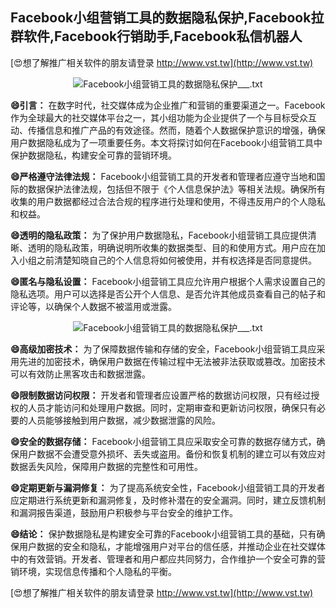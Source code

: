 ## **Facebook小组营销工具的数据隐私保护,Facebook拉群软件,Facebook行销助手,Facebook私信机器人**

[😍想了解推广相关软件的朋友请登录 http://www.vst.tw](http://www.vst.tw)

 <center><img src="https://vst.tw/MP4/tuiguang/png/1.png" alt="Facebook小组营销工具的数据隐私保护___.txt"></center>

**😄引言：**
在数字时代，社交媒体成为企业推广和营销的重要渠道之一。Facebook作为全球最大的社交媒体平台之一，其小组功能为企业提供了一个与目标受众互动、传播信息和推广产品的有效途径。然而，随着个人数据保护意识的增强，确保用户数据隐私成为了一项重要任务。本文将探讨如何在Facebook小组营销工具中保护数据隐私，构建安全可靠的营销环境。

**😄严格遵守法律法规：**
Facebook小组营销工具的开发者和管理者应遵守当地和国际的数据保护法律法规，包括但不限于《个人信息保护法》等相关法规。确保所有收集的用户数据都经过合法合规的程序进行处理和使用，不得违反用户的个人隐私和权益。

**😄透明的隐私政策：**
为了保护用户数据隐私，Facebook小组营销工具应提供清晰、透明的隐私政策，明确说明所收集的数据类型、目的和使用方式。用户应在加入小组之前清楚知晓自己的个人信息将如何被使用，并有权选择是否同意提供。

**😄匿名与隐私设置：**
Facebook小组营销工具应允许用户根据个人需求设置自己的隐私选项。用户可以选择是否公开个人信息、是否允许其他成员查看自己的帖子和评论等，以确保个人数据不被滥用或泄露。

 <center><img src="https://vst.tw/MP4/tuiguang/png/5.png" alt="Facebook小组营销工具的数据隐私保护___.txt"></center>

**😄高级加密技术：**
为了保障数据传输和存储的安全，Facebook小组营销工具应采用先进的加密技术，确保用户数据在传输过程中无法被非法获取或篡改。加密技术可以有效防止黑客攻击和数据泄露。

**😄限制数据访问权限：**
开发者和管理者应设置严格的数据访问权限，只有经过授权的人员才能访问和处理用户数据。同时，定期审查和更新访问权限，确保只有必要的人员能够接触到用户数据，减少数据泄露的风险。

**😄安全的数据存储：**
Facebook小组营销工具应采取安全可靠的数据存储方式，确保用户数据不会遭受意外损坏、丢失或盗用。备份和恢复机制的建立可以有效应对数据丢失风险，保障用户数据的完整性和可用性。

**😄定期更新与漏洞修复：**
为了提高系统安全性，Facebook小组营销工具的开发者应定期进行系统更新和漏洞修复，及时修补潜在的安全漏洞。同时，建立反馈机制和漏洞报告渠道，鼓励用户积极参与平台安全的维护工作。

**😄结论：**
保护数据隐私是构建安全可靠的Facebook小组营销工具的基础，只有确保用户数据的安全和隐私，才能增强用户对平台的信任感，并推动企业在社交媒体中的有效营销。开发者、管理者和用户都应共同努力，合作维护一个安全可靠的营销环境，实现信息传播和个人隐私的平衡。

[😍想了解推广相关软件的朋友请登录 http://www.vst.tw](http://www.vst.tw)



